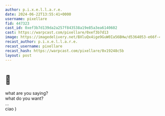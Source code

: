```yaml
---
author: p.i.x.e.l.l.a.r.e.
date: 2024-06-22T13:55:41+0000
username: pixellare
fid: 447323
cast_id: 0xef3b7d139da2a257f843538a19e85a3ea6140602
cast: https://warpcast.com/pixellare/0xef3b7d13
image: https://imagedelivery.net/BXluQx4ige9GuW0Ia56BHw/d5364053-e66f-4493-45e1-5329123e1900/original
recast_author: p.i.x.e.l.l.a.r.e.
recast_username: pixellare
recast_hash: https://warpcast.com/pixellare/0x19248c5b
layout: post
---
```

🤌  
=   
what are you saying?   
what do you want?   
...  
ciao )  

<img src='https://imagedelivery.net/BXluQx4ige9GuW0Ia56BHw/d5364053-e66f-4493-45e1-5329123e1900/original' alt='' referrerpolicy='no-referrer'/>
